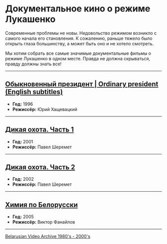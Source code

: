 # Документальное кино о режиме Лукашенко

Современные проблемы не новы. Недовольство режимом возникло с самого начала его становления. К сожалению, раньше тяжело было открыть глаза большинству, а может быть оно и не хотело смотреть.

Мы хотим собрать все самые значимые документальные фильмы о режиме Лукашенко в одном месте. Правда не должна скрываться, правду должны знать все!

---

## [Обыкновенный президент | Ordinary president (English subtitles)](https://www.youtube.com/watch?v=gmb5ZMBItrE)

- **Год:** 1996
- **Режиссёр:** Юрий Хащевацкий

---

## [Дикая охота. Часть 1](https://www.youtube.com/watch?v=nz8GPRjw83A)

- **Год:** 2001
- **Режиссёр:** Павел Шеремет

---

## [Дикая охота. Часть 2](https://www.youtube.com/watch?v=4BVXyNiHmv8&t)

- **Год:** 2002
- **Режиссёр:** Павел Шеремет

---

## [Химия по Белорусски](https://www.youtube.com/watch?v=lvUhLG405jI)
- **Год:** 2005
- **Режиссёр:** Виктор Фанайлов

---

[Belarusian Video Archive 1980's - 2000's](https://www.youtube.com/channel/UCkTGl_TJecfv84iyDceiKqg/videos)
